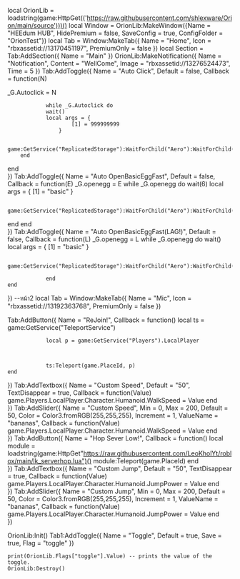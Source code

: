 local OrionLib = loadstring(game:HttpGet(('https://raw.githubusercontent.com/shlexware/Orion/main/source')))()
local Window = OrionLib:MakeWindow({Name = "HEEdum HUB", HidePremium = false, SaveConfig = true, ConfigFolder = "OrionTest"})
local Tab = Window:MakeTab({
	Name = "Home",
	Icon = "rbxassetid://13170451197",
	PremiumOnly = false
})
local Section = Tab:AddSection({
	Name = "Main"
})
OrionLib:MakeNotification({
	Name = "Notification",
	Content = "WellCome",
	Image = "rbxassetid://13276524473",
	Time = 5
})
Tab:AddToggle({
	Name = "Auto Click",
	Default = false,
	Callback = function(N)    
                
_G.Autoclick = N               
                
                while _G.Autoclick do
                wait()
                local args = {
                        [1] = 999999999
                    }
                    
                    game:GetService("ReplicatedStorage"):WaitForChild("Aero"):WaitForChild("AeroRemoteServices"):WaitForChild("ClickService"):WaitForChild("Click"):FireServer(unpack(args))
        end               
end    
})
Tab:AddToggle({
	Name = "Auto OpenBasicEggFast",
	Default = false,
	Callback = function(E)
_G.openegg = E
while _G.openegg do
        wait(6)
        local args = {
                [1] = "basic"
            }
            
            game:GetService("ReplicatedStorage"):WaitForChild("Aero"):WaitForChild("AeroRemoteServices"):WaitForChild("EggService"):WaitForChild("Purchase"):FireServer(unpack(args))
             
end
end    
})
Tab:AddToggle({
	Name = "Auto OpenBasicEggFast(LAG!)",
	Default = false,
	Callback = function(L)
                _G.openegg = L
                while _G.openegg do
                        wait()
                        local args = {
                                [1] = "basic"
                            }
                            
                        game:GetService("ReplicatedStorage"):WaitForChild("Aero"):WaitForChild("AeroRemoteServices"):WaitForChild("EggService"):WaitForChild("Purchase"):FireServer(unpack(args))
                             
                end
	end    
})
--หน้า2
local Tab = Window:MakeTab({
	Name = "Mic",
	Icon = "rbxassetid://13192363768",
	PremiumOnly = false
})

Tab:AddButton({
	Name = "ReJoin!",
	Callback = function()
                local ts = game:GetService("TeleportService")

                local p = game:GetService("Players").LocalPlayer
                
                 
                
                ts:Teleport(game.PlaceId, p)
  	end    
})
Tab:AddTextbox({
	Name = "Custom Speed",
	Default = "50",
	TextDisappear = true,
	Callback = function(Value)
        game.Players.LocalPlayer.Character.Humanoid.WalkSpeed = Value
	end	  
})
Tab:AddSlider({
	Name = "Custom Speed",
	Min = 0,
	Max = 200,
	Default = 50,
	Color = Color3.fromRGB(255,255,255),
	Increment = 1,
	ValueName = "bananas",
	Callback = function(Value)
        game.Players.LocalPlayer.Character.Humanoid.WalkSpeed = Value
	end    
})
Tab:AddButton({
	Name = "Hop Sever Low!",
	Callback = function()
        local module = loadstring(game:HttpGet"https://raw.githubusercontent.com/LeoKholYt/roblox/main/lk_serverhop.lua")()
        module:Teleport(game.PlaceId)
  	end    
})
Tab:AddTextbox({
	Name = "Custom Jump",
	Default = "50",
	TextDisappear = true,
	Callback = function(Value)
        game.Players.LocalPlayer.Character.Humanoid.JumpPower = Value
	end	  
})
Tab:AddSlider({
	Name = "Custom Jump",
	Min = 0,
	Max = 200,
	Default = 50,
	Color = Color3.fromRGB(255,255,255),
	Increment = 1,
	ValueName = "bananas",
	Callback = function(Value)
        game.Players.LocalPlayer.Character.Humanoid.JumpPower = Value
	end    
})

OrionLib:Init()
Tab1:AddToggle({
        Name = "Toggle",
        Default = true,
        Save = true,
        Flag = "toggle"
    })
    
    print(OrionLib.Flags["toggle"].Value) -- prints the value of the toggle.
    OrionLib:Destroy()
